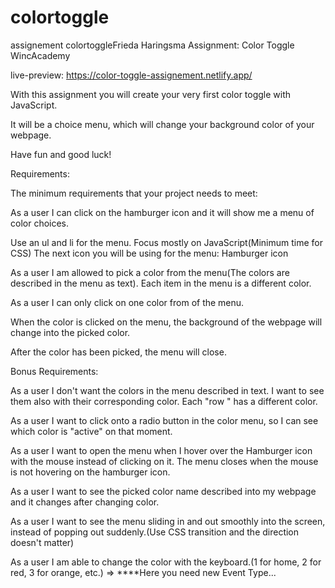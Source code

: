 # colortoggle
assignement colortoggleFrieda Haringsma
Assignment: Color Toggle WincAcademy

live-preview:
https://color-toggle-assignement.netlify.app/

With this assignment you will create your very first color toggle with JavaScript.

It will be a choice menu, which will change your background color of your webpage.

Have fun and good luck!

Requirements:

The minimum requirements that your project needs to meet:

As a user I can click on the hamburger icon and it will show me a menu of color choices.

Use an ul and li for the menu.
Focus mostly on JavaScript(Minimum time for CSS)
The next icon you will be using for the menu:
Hamburger icon

As a user I am allowed to pick a color from the menu(The colors are described in the menu as text). Each item in the menu is a different color.

As a user I can only click on one color from of the menu.

When the color is clicked on the menu, the background of the webpage will change into the picked color.

After the color has been picked, the menu will close.

Bonus Requirements:

As a user I don't want the colors in the menu described in text. I want to see them also with their corresponding color. Each "row " has a different color.

As a user I want to click onto a radio button in the color menu, so I can see which color is "active" on that moment.

As a user I want to open the menu when I hover over the Hamburger icon with the mouse instead of clicking on it. The menu closes when the mouse is not hovering on the hamburger icon.

As a user I want to see the picked color name described into my webpage and it changes after changing color.

As a user I want to see the menu sliding in and out smoothly into the screen, instead of popping out suddenly.(Use CSS transition and the direction doesn't matter)

As a user I am able to change the color with the keyboard.(1 for home, 2 for red, 3 for orange, etc.) ⇒ ****Here you need new Event Type...

